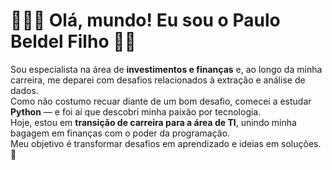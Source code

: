 # 👨🏻‍💻 Olá, mundo! Eu sou o Paulo Beldel Filho 👋🏻

Sou especialista na área de **investimentos e finanças** e, ao longo da minha carreira, me deparei com desafios relacionados à extração e análise de dados.  
Como não costumo recuar diante de um bom desafio, comecei a estudar **Python** — e foi aí que descobri minha paixão por tecnologia.   
Hoje, estou em **transição de carreira para a área de TI**, unindo minha bagagem em finanças com o poder da programação.  
Meu objetivo é transformar desafios em aprendizado e ideias em soluções. 🚀
